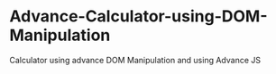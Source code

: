 # Advance-Calculator-using-DOM-Manipulation
Calculator using advance DOM Manipulation and using Advance JS
